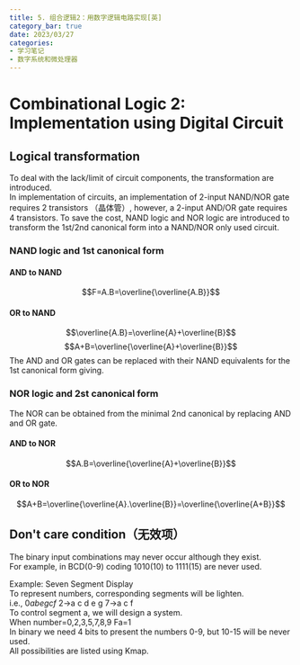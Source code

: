 ```yaml
---
title: 5. 组合逻辑2：用数字逻辑电路实现[英]
category_bar: true
date: 2023/03/27
categories: 
- 学习笔记
- 数字系统和微处理器
---
```


# Combinational Logic 2: Implementation using Digital Circuit

## Logical transformation 
To deal with the lack/limit of circuit components, the transformation are introduced.  
In implementation of circuits, an implementation of 2-input NAND/NOR gate requires 2 transistors （晶体管）, however, a 2-input AND/OR gate requires 4 transistors. To save the cost, NAND logic and NOR logic are introduced to transform the 1st/2nd canonical form into a NAND/NOR only used circuit.  

### NAND logic and 1st canonical form
#### AND to NAND
$$F=A.B=\overline{\overline{A.B}}$$

#### OR to NAND
$$\overline{A.B}=\overline{A}+\overline{B}$$
$$A+B=\overline{\overline{A}+\overline{B}}$$
The AND and OR gates can be replaced with their NAND equivalents for the 1st canonical form giving.  

### NOR logic and 2st canonical form
The NOR can be obtained from the minimal 2nd canonical by replacing AND and OR gate.
#### AND to NOR
$$A.B=\overline{\overline{A}+\overline{B}}$$

#### OR to NOR
$$A+B=\overline{\overline{A}.\overline{B}}=\overline{\overline{A+B}}$$


## Don't care condition（无效项）
The binary input combinations may never occur although they exist.  
For example, in BCD(0-9) coding 1010(10) to 1111(15) are never used.  
  
Example: Seven Segment Display  
To represent numbers, corresponding segments will be lighten.  
i.e., $0 a b e g c f$     2->a c d e g    7->a c f   
To control segment a, we will design a system.    
When number=0,2,3,5,7,8,9 Fa=1  
In binary we need 4 bits to present the numbers 0-9, but 10-15 will be never used.  
All possibilities are listed using Kmap.  

